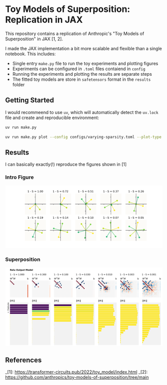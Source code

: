 # Toy Models of Superposition: Replication in JAX

This repository contains a replication of Anthropic's "Toy Models of Superposition" in JAX [1, 2].

I made the JAX implementation a bit more scalable and flexible than a single notebook. This includes:

- Single entry `make.py` file to run the toy experiments and plotting figures
- Experiments can be configured in `.toml` files contaiend in `config`
- Running the experiments and plotting the results are separate steps
- The fitted toy models are store in `safetensors` format in the `results` folder


## Getting Started

I would recommeend to use `uv`, which will automatically detect the `uv.lock` file and create and reproducible environment:

```bash
uv run make.py
```

```bash
uv run make.py plot --config configs/varying-sparsity.toml --plot-type superposition
```

## Results

I can basically exactly(!) reproduce the figures shown in [1]

### Intro Figure

![intro-figure](images/features-5-hidden-2-instances-10-relu-intro.png)

### Superposition

![superposition](images/features-20-hidden-5-instances-7-relu-superposition.png)


## References

_[1]: https://transformer-circuits.pub/2022/toy_model/index.html
_[2]: https://github.com/anthropics/toy-models-of-superposition/tree/main
